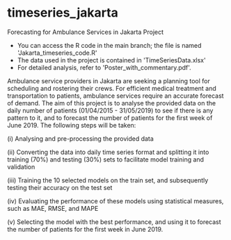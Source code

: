 # timeseries_jakarta
Forecasting for Ambulance Services in Jakarta Project

- You can access the R code in the main branch; the file is named 'Jakarta_timeseries_code.R'
- The data used in the project is contained in 'TimeSeriesData.xlsx'
- For detailed analysis, refer to 'Poster_with_commentary.pdf'.

Ambulance service providers in Jakarta are seeking a planning tool for scheduling and rostering their crews. For efficient medical treatment and transportation to patients, ambulance services require an accurate forecast of demand. The aim of this project is to analyse the provided data on the daily number of patients (01/04/2015 - 31/05/2019) to see if there is any pattern to it, and to forecast the number of patients for the first week of June 2019. The following steps will be taken:

(i) Analysing and pre-processing the provided data

(ii) Converting the data into daily time series format and splitting it into training (70%) and testing (30%) sets to facilitate model training and validation

(iii) Training the 10 selected models on the train set, and subsequently testing their accuracy on the test set

(iv) Evaluating the performance of these models using statistical measures, such as MAE, RMSE, and MAPE

(v) Selecting the model with the best performance, and using it to forecast the number of patients for the first week in June 2019.
